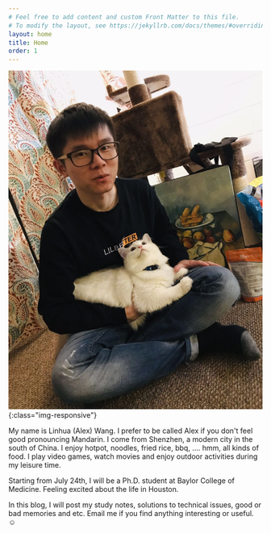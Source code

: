 ```yaml
---
# Feel free to add content and custom Front Matter to this file.
# To modify the layout, see https://jekyllrb.com/docs/themes/#overriding-theme-defaults
layout: home
title: Home
order: 1
---
```

<!-- <img src="me.jpg" alt="Alex's selfie" class="center" style="border=1"> -->

!['Alex's selfie](./me.jpg){:class="img-responsive"}

My name is Linhua (Alex) Wang. I prefer to be called Alex if you don't feel good pronouncing Mandarin. I come from Shenzhen, a modern city in the south of China. I enjoy hotpot, noodles, fried rice, bbq, .... hmm, all kinds of food. I play video games, watch movies and enjoy outdoor activities during my leisure time.  

Starting from July 24th, I will be a Ph.D. student at Baylor College of Medicine. Feeling excited about the life in Houston.

In this blog, I will post my study notes, solutions to technical issues, good or bad memories and etc. Email me if you find anything interesting or useful. &#9786;   